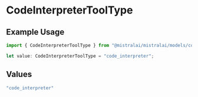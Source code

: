 # CodeInterpreterToolType

## Example Usage

```typescript
import { CodeInterpreterToolType } from "@mistralai/mistralai/models/components";

let value: CodeInterpreterToolType = "code_interpreter";
```

## Values

```typescript
"code_interpreter"
```